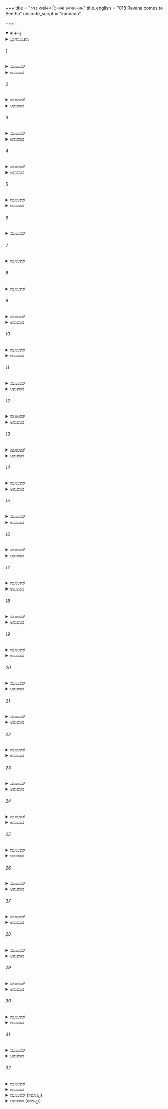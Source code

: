 +++
title = "०१८ अशोकवाटिकायां रावणागमनम्"
title_english = "018 Ravana comes to Seetha"
unicode_script = "kannada"

+++
<details open><summary>वाचनम्</summary>

<div class="audioEmbed"  caption="श्रीराम-हरिसीताराममूर्ति-घनपाठिभ्यां वचनम्" src="https://archive.org/download/Ramayana-recitation-Sriram-harisItArAmamUrti-Ghanapaati-v2/Kanda_5/Kanda_5_SK-018-Ravana_comes_to_Seetha_.mp3"></div>
</details>



<details><summary>ಭಾಗಸೂಚನಾ</summary>

ರಾವಣನು ಅಂತಃಪುರದ ಸ್ತ್ರೀಯರಿಂದ ಪರಿವೃತನಾಗಿ ಅಶೋಕವನಕ್ಕೆ ಬಂದುದನ್ನು ಹನುಮಂತನು ನೋಡಿದುದು
</details>

###### 1


<details><summary>ಮೂಲಮ್</summary>

ತಥಾ ವಿಪ್ರೇಕ್ಷಮಾಣಸ್ಯ ವನಂ ಪುಷ್ಪಿತಪಾದಪಮ್ ।  
ವಿಚಿನ್ವತಶ್ಚ ವೈದೇಹೀಂ ಕಿಂಚಿಚ್ಛೇಷಾ ನಿಶಾಭವತ್ ॥
</details>

<details><summary>ಅನುವಾದ</summary>

ಆಗ ಹನುಮಂತನು ಪುಷ್ಪಿತವಾದ ವೃಕ್ಷಗಳಿಂದ ನಿಬಿಡವಾಗಿದ್ದ ಅಶೋಕವನದಲ್ಲಿ ಜಾನಕಿಯನ್ನು ಹುಡುಕುತ್ತಿರುವಾಗಲೇ ರಾತ್ರಿಯ ಬಹುಭಾಗವು ಕಳೆದು ಸ್ವಲ್ಪಭಾಗಮಾತ್ರ ಉಳಿದಿತ್ತು.॥1॥
</details>

###### 2


<details><summary>ಮೂಲಮ್</summary>

ಷಡಂಗವೇದವಿದುಷಾಂ ಕ್ರತುಪ್ರವರಯಾಜಿನಾಮ್ ।  
ಶುಶ್ರಾವ ಬ್ರಹ್ಮಘೋಷಾಂಶ್ಚ ವಿರಾತ್ರೇ ಬ್ರಹ್ಮರಕ್ಷಸಾಮ್ ॥
</details>

<details><summary>ಅನುವಾದ</summary>

ರಾತ್ರಿಯು ಕಳೆಯುತ್ತಿದ್ದ ಆ ಸಮಯದಲ್ಲಿ ಸಾಂಗವೇದಾಧ್ಯಯನ ಮಾಡಿದ್ದ, ಮಹಾಯಜ್ಞಗಳ ಯಾಜಕರಾಗಿದ್ದ ಬ್ರಹ್ಮರಾಕ್ಷಸರು ಮಾಡುತ್ತಿದ್ದ ವೇದಘೋಷಗಳನ್ನು ಹನುಮಂತನು ಕೇಳಿದನು.॥2॥
</details>

###### 3


<details><summary>ಮೂಲಮ್</summary>

ಅಥ ಮಂಗಲವಾದಿತ್ರೈಃ ಶಬ್ದೈಃ ಶ್ರೋತ್ರಮನೋಹರೈಃ ।  
ಪ್ರಾಬುಧ್ಯತ ಮಹಾಬಾಹುರ್ದಶಗ್ರೀವೋ ಮಹಾಬಲಃ ॥
</details>

<details><summary>ಅನುವಾದ</summary>

ಅದೇ ಸಮಯದಲ್ಲಿ ಕಿವಿಗಳಿಗೆ ಇಂಪಾಗಿದ್ದ ಮಂಗಳವಾದ್ಯಗಳ ನಿನಾದದಿಂದ ದೀರ್ಘ ಬಾಹುವೂ, ಮಹಾಬಲಶಾಲಿಯೂ ಆದ ದಶಗ್ರೀವನನ್ನು ಅನುಚರರು ಎಚ್ಚರಿಸಿದರು.॥3॥
</details>

###### 4


<details><summary>ಮೂಲಮ್</summary>

ವಿಬುಧ್ಯ ತು ಯಥಾಕಾಲಂ ರಾಕ್ಷಸೇಂದ್ರಃ ಪ್ರತಾಪವಾನ್ ।ಸ್ರಸ್ತಮಾಲ್ಯಾಂಬರಧರೋ ವೈದೇಹೀಮನ್ವಚಿಂತಯತ್ ॥
</details>

<details><summary>ಅನುವಾದ</summary>

ಪ್ರತಾಪಶಾಲಿಯಾದ, ರಾಕ್ಷಸೇಂದ್ರನಾದ, ರಾವಣನು ಸಕಾಲದಲ್ಲಿ ಮೇಲೆದ್ದನು. ಅವನು ಧರಿಸಿದ್ದ ಮಾಲೆಗಳೂ, ಹಾರಗಳೂ, ಅಸ್ತವ್ಯಸ್ತವಾಗಿದ್ದವು. ಎದ್ದಾಗಲೇ ವೈದೇಹಿಯ ವಿಷಯವಾಗಿ ಯೋಚಿಸತೊಡಗಿದನು.॥4॥
</details>

###### 5


<details><summary>ಮೂಲಮ್</summary>

ಭೃಶಂ ನಿಯುಕ್ತಸ್ತಸ್ಯಾಂ ಚ ಮದನೇನ ಮದೋತ್ಕಟಃ ।  
ನ ಸ ತಂ ರಾಕ್ಷಸಃ ಕಾಮಂ ಶಶಾಕಾತ್ಮನಿ ಗೂಹಿತುಮ್ ॥
</details>

<details><summary>ಅನುವಾದ</summary>

ಮಾದಕ ಪದಾರ್ಥಗಳ ಸೇವನೆಯಿಂದ, ಮದೋತ್ಕಟನಾಗಿದ್ದು, ಮನ್ಮಥನ ಪ್ರಭಾವದಿಂದ ಸೀತಾದೇವಿಯಲ್ಲಿ ಅತ್ಯಾಸಕ್ತನಾಗಿದ್ದ ರಾವಣನು ಕಾಮದ ಉದ್ವೇಗವನ್ನು ಅಡಗಿಸದಾದನು.॥5॥
</details>

###### 6


<details><summary>ಮೂಲಮ್</summary>

ಸ ಸರ್ವಾಭರಣೈರ್ಯುಕ್ತೋ ಬಿಭ್ರಚ್ಛ್ರಿಯಮನುತ್ತಮಾಮ್ ।  
ತಾಂ ನಗೈರ್ಬಹುಭಿರ್ಜುಷ್ಟಾಂ ಸರ್ವಪುಷ್ಪಫಲೋಪಗೈಃ ॥
</details>

###### 7


<details><summary>ಮೂಲಮ್</summary>

ವೃತಾಂ ಪುಷ್ಕರಣೀಭಿಶ್ಚ ನಾನಾ ಪುಷ್ಪೋಪಶೋಭಿತಾಮ್ ।  
ಸದಾಮದೈಶ್ಚ ವಿಹಗೈರ್ವಿಚಿತ್ರಾಂ ಪರಮಾದ್ಭುತೈಃ ॥
</details>

###### 8


<details><summary>ಮೂಲಮ್</summary>

ಈಹಾಮೃಗೈಶ್ಚ ವಿವಿಧೈರ್ಜುಷ್ಟಾಂ ದೃಷ್ಟಿಮನೋಹರೈಃ ।  
ವೀಥೀಃ ಸಂಪ್ರೇಕ್ಷಮಾಣಶ್ಚ  ಮಣಿಕಾಂಚನ ತೋರಣಾಃ ॥
</details>

###### 9


<details><summary>ಮೂಲಮ್</summary>

ನಾನಾಮೃಗಗಣಾಕೀರ್ಣಾಂ ಫಲೈಃ ಪ್ರಪತಿತೈರ್ವೃತಾಮ್ ।  
ಅಶೋಕವನಿಕಾಮೇವ ಪ್ರಾವಿಶತ್ ಸಂತತದ್ರುಮಾಮ್ ॥
</details>

<details><summary>ಅನುವಾದ</summary>

ಒಡನೆಯೇ ಆಭರಣಗಳೆಲ್ಲವನ್ನು ತೊಟ್ಟುಕೊಂಡು, ನಯನ ಮನೋಹರವಾಗಿ ಸಿಂಗರಿಸಿಕೊಂಡು ಪರಮಶ್ರೇಷ್ಠವಾದ ಕಾಂತಿಯಿಂದ ರಾರಾಜಿಸುತ್ತಾ, ಫಲ-ಪುಷ್ಪಗಳಿಂದ ಸಮೃದ್ಧವಾಗಿದ್ದ ಅನೇಕ ವೃಕ್ಷಗಳಿಂದ ಕೂಡಿದ್ದ ಆ ಅಶೋಕವನವು ನಾನಾ ವಿಧವಾದ ಸರೋವರಗಳಿಂದ ಸಮಲಂಕೃತವಾಗಿದ್ದ, ನಾನಾವಿಧವಾದ ಪುಷ್ಪಗಳಿಂದ ಶೋಭಿಸುತ್ತಿದ್ದ, ನಿರಂತರ ಮದಿಸಿದ ಪಕ್ಷಿಗಳ ಕಲಕಲನಿನಾದದಿಂದ ಅದ್ಭುತವಾಗಿದ್ದು ಚಿತ್ರವಿಚಿತ್ರವಾಗಿದ್ದ, ಕಣ್ಣುಗಳಿಗೆ ಹಬ್ಬವನ್ನುಂಟುಮಾಡುತ್ತಿದ್ದ ವಿಧ-ವಿಧವಾದ ಕ್ರೀಡಾಮೃಗಗಳಿಂದ ಸಮಾವೃತವಾಗಿದ್ದ, ಮಣಿಮಯ, ಮತ್ತು ಕಾಂಚನಮಯ ತೋರಣಗಳಿಂದ ಅಲಂಕೃತವಾದ, ವಿಶಾಲವಾದ ವೀಥಿಗಳನ್ನು ನೋಡುತ್ತಾ ರಾವಣನು ಮುಂದರಿದನು. ಹಲವು ಬಗೆಯ ಜಿಂಕೆಗಳ ಗುಂಪುಗಳು ಅಲಲ್ಲಿ ಶೋಭಿಸುತ್ತಿದ್ದವು. ಪಕ್ವವಾಗಿ ಕೆಳಕ್ಕೆಬಿದ್ದ ಹಣ್ಣುಗಳಿಂದ ಆ ಭೂಪ್ರದೇಶವು ಮುಚ್ಚಿಹೋಗಿದ್ದಿತು. ದಟ್ಟವಾಗಿದ್ದ ವೃಕ್ಷಗಳಿಂದ ಕೂಡಿದ್ದ ಆ ಅಶೋಕವನವನ್ನು ಪ್ರವೇಶಿಸಿದನು.॥6-9॥
</details>

###### 10


<details><summary>ಮೂಲಮ್</summary>

ಅಂಗನಾಃ ಶತಮಾತ್ರಂ ತು ತಂ ವ್ರಜಂತಮನುವ್ರಜನ್ ।  
ಮಹೇಂದ್ರಮಿವ  ಪೌಲಸ್ತ್ಯಂ  ದೇವಗಂಧರ್ವಯೋಷಿತಃ ॥
</details>

<details><summary>ಅನುವಾದ</summary>

ದೇವ-ಗಂಧರ್ವ ಕಾಂತೆಯರು ಮಹೇಂದ್ರನನ್ನು ಅನುಸರಿಸಿಹೋಗುವಂತೆ ನೂರಾರು ಮಂದಿ ಅಂತಃಪುರದ ನಾರಿಯರು ಪೌಲಸ್ತ್ಯ ವಂಶಜನಾದ ರಾವಣನನ್ನು ಅನುಸರಿಸಿ ಹೋಗುತ್ತಿದ್ದರು.॥10॥
</details>

###### 11


<details><summary>ಮೂಲಮ್</summary>

ದೀಪಿಕಾಃ ಕಾಂಚನೀಃ ಕಾಶ್ಚಿಜ್ಜಗೃಹುಸ್ತತ್ರ ಯೋಷಿತಃ ।  
ವಾಲವ್ಯಜನಹಸ್ತಾಶ್ಚ ತಾಲವೃಂತಾನಿ ಚಾಪರಾಃ ॥
</details>

<details><summary>ಅನುವಾದ</summary>

ಅವರಲ್ಲಿ ಕೆಲವು ಯುವತಿಯರು ಸುವರ್ಣಮಯವಾದ ದಿವಟಿಗೆಯನ್ನು ಹಿಡಿದು ಮುಂದೆ ಹೋಗುತ್ತಿದ್ದರು. ಕೆಲವರು ಬೀಸಣಿಗೆಗಳನ್ನು, ಚಾಮರಗಳನ್ನು ಹಿಡಿದ್ದಿರು.॥11॥
</details>

###### 12


<details><summary>ಮೂಲಮ್</summary>

ಕಾಂಚನೈರಪಿ ಭೃಂಗಾರೈರ್ಜಹ್ರುಃ ಸಲಿಲಮಗ್ರತಃ ।  
ಮಂಡಲಾಗ್ರಾ ಬೃಸೀಶ್ಚೈವ ಗೃಹ್ಯಾನ್ಯಾಃ ಪೃಷ್ಠತೋ ಯಯುಃ ॥
</details>

<details><summary>ಅನುವಾದ</summary>

ಇನ್ನು ಕೆಲವರು ಸುವರ್ಣಮಯವಾದ ಕಲಶಗಳಲ್ಲಿ ನೀರನ್ನು ತುಂಬಿಕೊಂಡು ಮುಂದೆ ಹೋಗುತ್ತಿದ್ದರು. ಮತ್ತೂ ಕೆಲವರು ಖಡ್ಗಗಳನ್ನು, ಮಂಡಲಾಕಾರದ ಆಸನಗಳನ್ನು ಹಿಡಿದುಕೊಂಡು ಜೊತೆಯಲ್ಲಿ ಹೋಗುತ್ತಿದ್ದರು.॥12॥
</details>

###### 13


<details><summary>ಮೂಲಮ್</summary>

ಕಾಚಿದ್ರತ್ನಮಯಾಂ ಸ್ಥಾಲೀಂ ಪೂರ್ಣಾಂ ಪಾನಸ್ಯ ಭಾಮಿನೀ ।  
ದಕ್ಷಿಣಾ ದಕ್ಷಿಣೇನೈವ ತದಾ ಜಗ್ರಾಹ ಪಾಣಿನಾ ॥
</details>

<details><summary>ಅನುವಾದ</summary>

ಕುಶಲೆಯಾದ ಅಂಗನೆಯೊಬ್ಬಳು ಮದಿರೆಯಿಂದ ತುಂಬಿದ ರತ್ನಖಚಿತವಾದ ಪಾನಪಾತ್ರೆಯನ್ನು ಬಲಗೈಯಲ್ಲಿ ಹಿಡಿದುಕೊಂಡು ರಾವಣನ ಪಕ್ಕದಲ್ಲೇ ನಡೆಯುತ್ತಿದ್ದಳು.॥13॥
</details>

###### 14


<details><summary>ಮೂಲಮ್</summary>

ರಾಜಹಂಸಪ್ರತೀಕಾಶಂ ಛತ್ರಂ ಪೂರ್ಣಶಶಿಪ್ರಭಮ್ ।  
ಸೌವರ್ಣದಂಡಮಪರಾ ಗೃಹೀತ್ವಾ ಪೃಷ್ಠ ತೋ ಯಯೌ ॥
</details>

<details><summary>ಅನುವಾದ</summary>

ಇನ್ನೋರ್ವ ತರುಣಿಯು ರಾಜಹಂಸದಂತೆ ಬೆಳ್ಳಗಿದ್ದ ಪೂರ್ಣ ಚಂದ್ರನಂತೆ ಅಮಿತ ಪ್ರಭೆಯಿಂದ ಕೂಡಿದ್ದು , ಬಂಗಾರದ ದಂಡವಿದ್ದ ಶ್ವೇತಚ್ಛತ್ರವನ್ನು ಹಿಡಿದುಕೊಂಡು ರಾವಣನ ಹಿಂದಿನಿಂದ ಹೋಗುತ್ತಿದ್ದಳು.॥14॥
</details>

###### 15


<details><summary>ಮೂಲಮ್</summary>

ನಿದ್ರಾಮದಪರೀತಾಕ್ಷೋ ರಾವಣಸ್ಯೋತ್ತಮಾಃ ಸ್ತ್ರಿಯಃ ।  
ಅನುಜಗ್ಮುಃ ಪತಿಂ ವೀರಂ ಘನಂ ವಿದ್ಯುಲ್ಲತಾ ಇವ ॥
</details>

<details><summary>ಅನುವಾದ</summary>

ಮಧುಪಾನದಿಂದ ಮತ್ತರಾಗಿದ್ದ ರಾವಣನ ಅನಂಗಸತಿಯರ ಕಣ್ಣುಗಳು ನಿದ್ರಾಮತ್ತಿನಿಂದ ಮುಚ್ಚುತ್ತಿದ್ದವು. ಕೋಲು ಮಿಂಚುಗಳು ಮೋಡವನ್ನು ಅನುಸರಿಸಿ ಹೋಗುವಂತೆ ಅಂತಃಪುರದ ಸ್ತ್ರೀಯರು ವೀರನಾದ ರಾವಣನನ್ನು ಅನುಸರಿಸಿ ಹೋಗುತ್ತಿದ್ದರು.॥15॥
</details>

###### 16


<details><summary>ಮೂಲಮ್</summary>

ವ್ಯಾವಿದ್ಧಹಾರಕೇಯೂರಾಃ ಸಮಾಮೃದಿತವರ್ಣಕಾಃ ।  
ಸಮಾಗಲಿತಕೇಶಾಂತಾಃ ಸಸ್ವೇದವದನಾಸ್ತಥಾ ॥
</details>

<details><summary>ಅನುವಾದ</summary>

ರಾವಣನ ಪ್ರಿಯ ಸತಿಯರೂ, ಮಧುಲೋಚನೆಯರಾದ ಆ ತರುಣೀಮಣಿಗಳ ಹಾರ ಕೇಯೂರಗಳು ಅಸ್ತವ್ಯಸ್ತವಾಗಿದ್ದವು. ಅಂಗರಾಗಗಳೆಲ್ಲವೂ ಅಳಿಸಿಹೋಗಿತ್ತು. ತಲೆ ಕೂದಲು ಕೆದರಿ ಹೋಗಿ ಮುಖದಲ್ಲಿ ಬೆವರು ತುಂಬಿತ್ತು.॥16॥
</details>

###### 17


<details><summary>ಮೂಲಮ್</summary>

ಘೂರ್ಣಂತ್ಯೋ ಮದಶೇಷೇಣ ನಿದ್ರಯಾ ಚ ಶುಭಾನನಾಃ ।  
ಸ್ವೇದಕ್ಲಿಷ್ಟಾಂಗಕುಸುಮಾಃ ಸುಮಾಲ್ಯಾಕುಲಮೂರ್ಧಜಾಃ ॥
</details>

<details><summary>ಅನುವಾದ</summary>

ಸುಂದರ ಮುಖಿಯರಾಗಿದ್ದ ಅವರು ಪೂರ್ತಿ ಇಳಿಯದ ಮಧುವಿನ ಮತ್ತಿನಿಂದಲೂ, ನಿದ್ರೆಯಿಂದಲೂ ಜೋಲಾಡುತ್ತಿದ್ದರು. ಅವರು ಧರಿಸಿದ್ದ ಹಾರಗಳು ಬೆವರಿನಿಂದ ಬಾಡಿಹೋಗಿದ್ದವು. ತಲೆಯಲ್ಲಿ ಮುಡಿದ ಹೂವಿನ ದಂಡೆಗಳು ಬಾಡಿ ಅತ್ತಲಿತ್ತ ತೂಗುತ್ತಿದ್ದವು.॥17॥
</details>

###### 18


<details><summary>ಮೂಲಮ್</summary>

ಪ್ರಯಾಂತಂ ನೈರ್ಋತಪತಿಂ ನಾರ್ಯೋ ಮದಿರಲೋಚನಾಃ ।  
ಬಹುಮಾನಾಚ್ಚ ಕಾಮಾಚ್ಚ ಪ್ರಿಯಾ ಭಾರ್ಯಾಸ್ತಮನ್ವಯುಃ ॥
</details>

<details><summary>ಅನುವಾದ</summary>

ಮಧುಲೋಚನೆಯರಾದ ಆ ನಾರಿಯರಿಗೆ ಪತಿಯಾದ ರಾಕ್ಷಸಾಧಿಪತಿಯ ಮೇಲಿನ ಆದರಾಭಿಮಾನದಿಂದ, ಕಾಮಾತುರರಾಗಿ ಅವನನ್ನು ಹಿಂಬಾಲಿಸುತ್ತಿದ್ದರು.॥18॥
</details>

###### 19


<details><summary>ಮೂಲಮ್</summary>

ಸ ಚ ಕಾಮಪರಾಧೀನಃ ಪತಿಸ್ತಾಸಾಂ ಮಹಾಬಲಃ ।  
ಸೀತಾಸಕ್ತಮನಾ ಮಂದೋ ಮದಾಂಚಿತಗತಿರ್ಬಭೌ ॥
</details>

<details><summary>ಅನುವಾದ</summary>

ಅವರಿಗೆಲ್ಲ ಪತಿಯಾದ, ಮಹಾಬಲಶಾಲಿಯಾದ ಆ ರಾವಣನು ಕಾಮಪರವಶನಾಗಿ, ಮಂದಬುದ್ಧಿಯಿಂದ ಸೀತೆಯ ಮೇಲಿನ ಆಸಕ್ತಿಯಿಂದ ಮದಭರಿತ ಆನೆಯಂತೆ ಮುನ್ನಡೆಯುತ್ತಿದ್ದನು.॥19॥
</details>

###### 20


<details><summary>ಮೂಲಮ್</summary>

ತತಃ ಕಾಂಚೀನಿನಾದಂ ಚ ನೂಪುರಾಣಾಂ ಚ ನಿಃಸ್ವನಮ್ ।  
ಶುಶ್ರಾವ ಪರಮಸ್ತ್ರೀಣಾಂ ಸ ಕಪಿರ್ಮಾರುತಾತ್ಮಜಃ ॥
</details>

<details><summary>ಅನುವಾದ</summary>

ಶಿಂಶುಪಾವೃಕ್ಷದಲ್ಲಿ ಉಡುಗಿಕೊಂಡಿದ್ದ ವಾಯುಪುತ್ರನಾದ ಹನುಮಂತನು ಸುಂದರಿಯರಾದ ಆ ರಾವಣನ ಭಾರ್ಯೆಯರ ಒಡ್ಯಾಣಗಳ ಮತ್ತು ಕಾಲಂದುಗೆಗಳ ಧ್ವನಿಯನ್ನು ಕೇಳಿದನು.॥20॥
</details>

###### 21


<details><summary>ಮೂಲಮ್</summary>

ತಂ ಚಾಪ್ರತಿಮಕರ್ಮಾಣಮಚಿಂತ್ಯಬಲಪೌರುಷಮ್ ।  
ದ್ವಾರದೇಶಮನುಪ್ರಾಪ್ತಂ ದದರ್ಶ ಹನುಮಾನ್ ಕಪಿಃ ॥
</details>

<details><summary>ಅನುವಾದ</summary>

ಸಾಟಿಯಿಲ್ಲದ ದುಃಸಾಹಸ ಕಾರ್ಯಗಳನ್ನು ಮಾಡು ವವನೂ, ಅಮಿತ ಬಲಪರಾಕ್ರಮಿಯೂ ಆದ ರಾವಣನು ಅಶೋಕ ವನದ್ವಾರದಿಂದ ಬರುತ್ತಿರುವುದನ್ನು ವಾನರೋತ್ತಮನಾದ ಮಾರುತಿಯು ನೋಡಿದನು.॥21॥
</details>

###### 22


<details><summary>ಮೂಲಮ್</summary>

ದೀಪಿಕಾಭಿರನೇಕಾಭಿಃ ಸಮಂತಾದವಭಾಸಿತಮ್ ।  
ಗಂಧತೈಲಾವಸಿಕ್ತಾಭಿರ್ಧ್ರಿಯಮಾಣಾಭಿರಗ್ರತಃ ॥
</details>

<details><summary>ಅನುವಾದ</summary>

ಅವನ ಮುಂದೆ ಉತ್ತಮರಾದ ಸ್ತ್ರೀಯರು ಸುಗಂಧಯುಕ್ತವಾದ ಎಣ್ಣೆಯಿಂದ ನೆನೆಸಿದ ಅನೇಕ ದೀವಟಿಗಗಳನ್ನು ಒಯ್ಯುತ್ತಿದ್ದರು. ಆ ದೀಪಗಳ ಬೆಳಕಿನಿಂದ ರಾವಣನು ಅತ್ಯಂತ ಪ್ರಕಾಶಮಾನವಾಗಿ ಕಾಣುತ್ತಿದ್ದನು.॥22॥
</details>

###### 23


<details><summary>ಮೂಲಮ್</summary>

ಕಾಮದರ್ಪಮದೈರ್ಯುಕ್ತಂ ಜಿಹ್ಮತಾಮ್ರಾಯತೇಕ್ಷಣಮ್ ।  
ಸಮಕ್ಷಮಿವ ಕಂದರ್ಪಮಪವಿದ್ಧಶರಾಸನಮ್ ॥
</details>

<details><summary>ಅನುವಾದ</summary>

ಕಾಮ, ಮದ, ದರ್ಪಗಳಿಂದ ಕೂಡಿದ್ದ ಅವನ ಕಣ್ಣುಗಳು ಕೆಂಪಾಗಿಯೂ, ವಿಶಾಲವಾಗಿಯೂ, ವಕ್ರವಾಗಿಯೂ ಇದ್ದವು. ಅವನು ಕುಸುಮ ಚಾಪವನ್ನು ತೊರೆದು ಪ್ರತ್ಯಕ್ಷವಾಗಿ ಕಾಣಿಸಿಕೊಂಡ ಕಾಮದೇವನಂತೆ ಕಾಣುತ್ತಿದ್ದನು.॥23॥
</details>

###### 24


<details><summary>ಮೂಲಮ್</summary>

ಮಥಿತಾಮೃತೇನಾಭಮರಜೋವಸ್ತ್ರಮುತ್ತಮಮ್ ।  
ಸಲೀಲಮನುಕರ್ಷಂತಂ ವಿಮುಕ್ತಂ ಸಕ್ತಮಂಗದೇ ॥
</details>

<details><summary>ಅನುವಾದ</summary>

ಹಾಲನ್ನು ಕಡೆದಾಗ ಹೊರಬರುವ ನೊರೆಯಂತೆ ಬಿಳುಪಾದ, ಶುಭ್ರವಾದ, ಶ್ರೇಷ್ಠವಾದ ವಸ್ತ್ರಗಳನ್ನುಟ್ಟಿದ್ದು, ಉತ್ತರೀಯವು ಹೆಗಲಿನಿಂದ ಜಾರಿ ಕೇಯೂರಕ್ಕೆ ಸಿಕ್ಕಿಕೊಂಡು ನೆಲದ ಮೇಲೆ ಹೊರಳಾಡುತ್ತಿತ್ತು.॥24॥
</details>

###### 25


<details><summary>ಮೂಲಮ್</summary>

ತಂ ಪತ್ರವಿಟಪೇ ಲೀನಃ ಪತ್ರಪುಷ್ಪಘನಾವೃತಃ ।  
ಸಮೀಪಮುಪಸಂಕ್ರಾಂತಂ ನಿಧ್ಯಾತುಮುಪಚಕ್ರಮೇ ॥
</details>

<details><summary>ಅನುವಾದ</summary>

ದಟ್ಟವಾದ ಎಲೆಗಳಿಂದಲೂ, ಪುಷ್ಪಗಳಿಂದಲೂ ಸಮಾವೃತವಾದ ಶಿಂಶುಪಾ ವೃಕ್ಷದಲ್ಲಿ ಉಡುಗಿ ಕುಳಿತಿದ್ದ ಹನುಮಂತನು ಸಮೀಪಿಸುತ್ತಿರುವ ರಾವಣನನ್ನು ಸೂಕ್ಷ್ಮವಾಗಿ ಗಮನಿಸಿದನು.॥25॥
</details>

###### 26


<details><summary>ಮೂಲಮ್</summary>

ಅವೇಕ್ಷಮಾಣಸ್ತು ತತೋ ದದರ್ಶ ಕಪಿಕುಂಜರಃ ।  
ರೂಪಯೌವನಸಂಪನ್ನಾ ರಾವಣಸ್ಯ ವರಸ್ತ್ರಿಯಃ ॥
</details>

<details><summary>ಅನುವಾದ</summary>

ಹಾಗೆಯೇ ರಾವಣನ ಕಡೆಗೆ ನೋಡುತ್ತಿದ್ದಾಗ, ಅವನನ್ನು ಹಿಂಬಾಲಿಸಿಕೊಂಡು ಬರುತ್ತಿದ್ದ ರೂಪ-ಯೌವನ ಸಂಪನ್ನೆಯರಾದ, ಶ್ರೇಷ್ಠರಾದ ರಾವಣನ ವರಸ್ತ್ರೀಯರನ್ನು ಕಪಿವರನು ನೋಡಿದನು.॥26॥
</details>

###### 27


<details><summary>ಮೂಲಮ್</summary>

ತಾಭಿಃ ಪರಿವೃತೋ ರಾಜಾ ಸುರೂಪಾಭಿರ್ಮಹಾಯಶಾಃ ।  
ತನ್ಮೃಗದ್ವಿಜಸಂಘುಷ್ಟಂ ಪ್ರವಿಷ್ಟಃ ಪ್ರಮದಾವನಮ್ ॥
</details>

<details><summary>ಅನುವಾದ</summary>

ಹೀಗೆ ಕಡುಚೆಲುವೆಯರಾಗಿದ್ದ ಆ ವರನಾರಿಯರಿಂದ ಪರಿವೃತನಾಗಿದ್ದು ಮಹಾಯಶಸ್ವಿಯಾದ ರಾಕ್ಷಸೇಶ್ವರನು ಮೃಗ-ಪಕ್ಷಿಗಳಿಂದ ನಿನಾದಿತವಾಗಿದ್ದ ಪ್ರಮದಾವನವನ್ನು ಪ್ರವೇಶಿಸಿದನು.॥27॥
</details>

###### 28


<details><summary>ಮೂಲಮ್</summary>

ಕ್ಷೀಭೋ ವಿಚಿತ್ರಾಭರಣಃ ಶಂಕುಕರ್ಣೋ ಮಹಾಬಲಃ ।  
ತೇನ ವಿಶ್ರವಸಃ ಪುತ್ರಃ ಸ ದೃಷ್ಟೋ ರಾಕ್ಷಸಾಧಿಪಃ ॥
</details>

<details><summary>ಅನುವಾದ</summary>

ಆಗ ಮದೋನ್ಮತ್ತನಾದ ರಾವಣನು ವಿಚಿತ್ರವಾದ ಆಭರಣಗಳನ್ನು ಧರಿಸಿದ್ದನು. ಕೋನವುಳ್ಳ ಕರ್ಣಾಭರಣಗಳನ್ನು ಧರಿಸಿದ್ದು, ಗರ್ವದಿಂದ ಅವುಗಳು ನೆಟ್ಟಗಾಗಿದ್ದವು. ಮಹಾಬಲಶಾಲಿಯೂ, ವಿಶ್ರವಸುವಿನ ಮಗನೂ, ರಾಕ್ಷಸರ ಅಧಿಪತಿಯೂ ಆದ ರಾವಣನನ್ನು ಹನುಮಂತನು ನೋಡಿದನು.॥28॥
</details>

###### 29


<details><summary>ಮೂಲಮ್</summary>

ವೃತಃ ಪರಮನಾರೀಭಿಸ್ತಾರಾಭಿರಿವ ಚಂದ್ರಮಾಃ ।  
ತಂ ದದರ್ಶ ಮಹಾತೇಜಾಸ್ತೇಜೋವಂತಂ ಮಹಾಕಪಿಃ ॥
</details>

<details><summary>ಅನುವಾದ</summary>

ಅವನು ನಕ್ಷತ್ರಗಳಿಂದ ಪರಿವೃತನಾದ ಚಂದ್ರನಂತೆ, ವರನಾರಿಯರಿಂದ ಸುತ್ತುವರಿಯಲ್ಪಟ್ಟ, ತೇಜೋವಿಶಿಷ್ಟನಾದ ಆ ರಾವಣೇಶ್ವರನನ್ನು, ಮಹಾತೇಜಸ್ವಿಯಾದ, ಕಪೀಶ್ವರನಾದ ಹನುಮಂತನು ನೋಡಿದನು.॥29॥
</details>

###### 30


<details><summary>ಮೂಲಮ್</summary>

ರಾವಣೋಽಯಂ ಮಹಾಬಾಹುರಿತಿ ಸಂಚಿಂತ್ಯ ವಾನರಃ ।  
ಸೋಽಯಮೇವ ಪುರಾ ಶೇತೇ ಪುರಮಧ್ಯೇ ಗೃಹೋತ್ತಮೇ ।  
ಅವಪ್ಲುತೋ ಮಹಾತೇಜಾ ಹನುಮಾನ್ ಮಾರುತಾತ್ಮಜಃ ॥
</details>

<details><summary>ಅನುವಾದ</summary>

‘ಮಹಾಬಾಹುವಾದ ರಾವಣನು ಇವನೇ. ಹಿಂದೆ ಲಂಕೆಯ ಶ್ರೇಷ್ಠವಾದ ಅರಮನೆಯಲ್ಲಿ ಮಲಗಿದ್ದವನೂ ಇವನೇ. ಎಂಬುದಾಗಿ ನಿಶ್ಚಯಿಸಿ, ರಾವಣನ ಚೇಷ್ಟೆಗಳನ್ನು ಗಮನಿಸಲು ತಾನು ಕುಳಿತ್ತಿದ್ದ ರೆಂಬೆಯಿಂದ ಕೆಳಗಿನ ರೆಂಬೆಗೆ ಧುಮುಕಿದನು.॥30॥
</details>

###### 31


<details><summary>ಮೂಲಮ್</summary>

ಸ ತಥಾಪ್ಯುಗ್ರತೇಜಾಃ ಸನ್ನಿರ್ಧೂತಸ್ತಸ್ಯ ತೇಜಸಾ ।  
ಪತ್ರಗುಲ್ಮಾಂತರೇ ಸಕ್ತೋ ಹನುಮಾನ್ ಸಂವೃತೋಽಭವತ್ ॥
</details>

<details><summary>ಅನುವಾದ</summary>

ಹನುಮಂತನು ಬುದ್ಧಿವಂತನೂ, ಮಹಾಮೇಧಾವಿಯೂ, ತೀಕ್ಷ್ಣವಾದ ತೇಜಸ್ಸುಳ್ಳವನೂ ಆಗಿದ್ದರೂ ರಾವಣನ ರಾಕ್ಷಸೀ ತೇಜಸ್ಸಿನಿಂದ ನಡುಗುವವನಂತೆ ಗುಹೆಯಂತಿದ್ದ ಎಲೆಗಳ ಮಧ್ಯದಲ್ಲಿ ಪುನಃ ಉಡುಗಿದನು.॥31॥
</details>

###### 32


<details><summary>ಮೂಲಮ್</summary>

ಸ ತಾಮಸಿತಕೇಶಾಂತಾಂ ಸುಶ್ರೋಣೀಂ ಸಂಹತಸ್ತನೀಮ್ ।  
ದಿದೃಕ್ಷುರಸಿತಾಪಾಂಗಾಮುಪಾವರ್ತತ ರಾವಣಃ ॥
</details>

<details><summary>ಅನುವಾದ</summary>

ಕಪ್ಪಾದ ತಲೆಗೂದಲುಗಳಿಂದ ಕೂಡಿದ್ದ, ಸುಂದರವಾದ ಕಟಿಪ್ರದೇಶವುಳ್ಳ, ವಕ್ಷಸ್ಥಳವನ್ನು ಮುಚ್ಚಿಕೊಂಡು ಕುಳಿತಿದ್ದ, ನೇತ್ರ ಸೌಂದರ್ಯದಿಂದ ಒಡಗೂಡಿದ ಆ ಸೀತಾದೇವಿಯನ್ನು ನೋಡುವ ಬಯಕೆಯಿಂದ ರಾವಣನು ಅಲ್ಲಿಗೆ ಆಗಮಿಸಿದನು.॥32॥
</details>

<details><summary>ಮೂಲಮ್ (ಸಮಾಪ್ತಿಃ)</summary>

ಇತ್ಯಾರ್ಷೇ ಶ್ರೀಮದ್ರಾಮಾಯಣೇ ವಾಲ್ಮೀಕೀಯೇ ಆದಿಕಾವ್ಯೇ ಸುಂದರಕಾಂಡೇ ಅಷ್ಟಾದಶಃ ಸರ್ಗಃ ॥ 18 ॥
</details>

<details><summary>ಅನುವಾದ (ಸಮಾಪ್ತಿಃ)</summary>

ಮಹರ್ಷಿವಾಲ್ಮೀಕಿ ವಿರಚಿತ ಆದಿಕಾವ್ಯವಾದ ಶ್ರೀಮದ್ರಾಮಾಯಣದ ಸುಂದರಕಾಂಡದಲ್ಲಿ ಹದಿನೆಂಟನೆಯ ಸರ್ಗವು ಮುಗಿಯಿತು.
</details>
